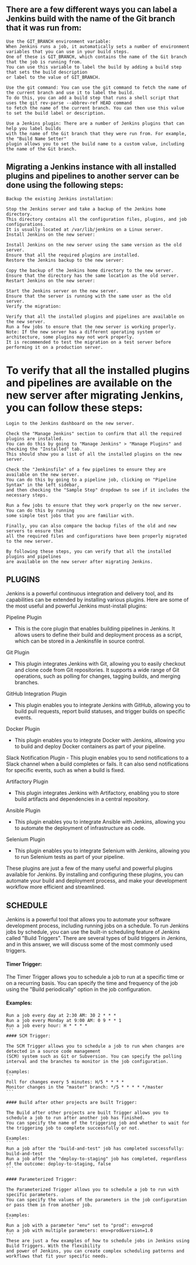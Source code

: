 ## There are a few different ways you can label a Jenkins build with the name of the Git branch that it was run from:

    Use the GIT_BRANCH environment variable: 
    When Jenkins runs a job, it automatically sets a number of environment variables that you can use in your build steps. 
    One of these is GIT_BRANCH, which contains the name of the Git branch that the job is running from. 
    You can use this variable to label the build by adding a build step that sets the build description 
    or label to the value of GIT_BRANCH.

    Use the git command: You can use the git command to fetch the name of the current branch and use it to label the build. 
    To do this, you can add a build step that runs a shell script that uses the git rev-parse --abbrev-ref HEAD command 
    to fetch the name of the current branch. You can then use this value to set the build label or description.

    Use a Jenkins plugin: There are a number of Jenkins plugins that can help you label builds 
    with the name of the Git branch that they were run from. For example, the "Build Name Setter" 
    plugin allows you to set the build name to a custom value, including the name of the Git branch.


## Migrating a Jenkins instance with all installed plugins and pipelines to another server can be done using the following steps:

    Backup the existing Jenkins installation:

    Stop the Jenkins server and take a backup of the Jenkins home directory.
    This directory contains all the configuration files, plugins, and job configurations.
    It is usually located at /var/lib/jenkins on a Linux server.
    Install Jenkins on the new server:

    Install Jenkins on the new server using the same version as the old server.
    Ensure that all the required plugins are installed.
    Restore the Jenkins backup to the new server:

    Copy the backup of the Jenkins home directory to the new server.
    Ensure that the directory has the same location as the old server.
    Restart Jenkins on the new server:

    Start the Jenkins server on the new server.
    Ensure that the server is running with the same user as the old server.
    Verify the migration:

    Verify that all the installed plugins and pipelines are available on the new server.
    Run a few jobs to ensure that the new server is working properly.
    Note: If the new server has a different operating system or architecture, some plugins may not work properly. 
    It is recommended to test the migration on a test server before performing it on a production server.
    
# To verify that all the installed plugins and pipelines are available on the new server after migrating Jenkins, you can follow these steps:

    Login to the Jenkins dashboard on the new server.

    Check the "Manage Jenkins" section to confirm that all the required plugins are installed. 
    You can do this by going to "Manage Jenkins" > "Manage Plugins" and checking the "Installed" tab. 
    This should show you a list of all the installed plugins on the new server.

    Check the "Jenkinsfile" of a few pipelines to ensure they are available on the new server. 
    You can do this by going to a pipeline job, clicking on "Pipeline Syntax" in the left sidebar, 
    and then checking the "Sample Step" dropdown to see if it includes the necessary steps.

    Run a few jobs to ensure that they work properly on the new server. You can do this by running 
    some simple test jobs that you are familiar with.

    Finally, you can also compare the backup files of the old and new servers to ensure that 
    all the required files and configurations have been properly migrated to the new server.

    By following these steps, you can verify that all the installed plugins and pipelines 
    are available on the new server after migrating Jenkins.
    
## PLUGINS

Jenkins is a powerful continuous integration and delivery tool, and its capabilities can be extended by installing various plugins. 
Here are some of the most useful and powerful Jenkins must-install plugins:

Pipeline Plugin
- This is the core plugin that enables building pipelines in Jenkins. It allows users to define their build and deployment process as a script, 
which can be stored in a Jenkinsfile in source control.

Git Plugin
- This plugin integrates Jenkins with Git, allowing you to easily checkout and clone code from Git repositories. 
It supports a wide range of Git operations, such as polling for changes, tagging builds, and merging branches.

GitHub Integration Plugin
- This plugin enables you to integrate Jenkins with GitHub, allowing you to build pull requests, report build statuses, 
and trigger builds on specific events.

Docker Plugin
- This plugin enables you to integrate Docker with Jenkins, allowing you to build and deploy Docker containers as part of your pipeline.

Slack Notification Plugin - This plugin enables you to send notifications to a Slack channel when a build completes or fails. 
It can also send notifications for specific events, such as when a build is fixed.

Artifactory Plugin
- This plugin integrates Jenkins with Artifactory, enabling you to store build artifacts and dependencies in a central repository.

Ansible Plugin
- This plugin enables you to integrate Ansible with Jenkins, allowing you to automate the deployment of infrastructure as code.

Selenium Plugin
- This plugin enables you to integrate Selenium with Jenkins, allowing you to run Selenium tests as part of your pipeline.

These plugins are just a few of the many useful and powerful plugins available for Jenkins. 
By installing and configuring these plugins, you can automate your build and deployment process, 
and make your development workflow more efficient and streamlined.

## SCHEDULE

Jenkins is a powerful tool that allows you to automate your software development process, including running jobs on a schedule. To run Jenkins jobs by schedule, you can use the built-in scheduling feature of Jenkins called "Build Triggers". There are several types of build triggers in Jenkins, and in this answer, we will discuss some of the most commonly used triggers.

#### Timer Trigger:

The Timer Trigger allows you to schedule a job to run at a specific time or on a recurring basis. You can specify the time and frequency of the job using the "Build periodically" option in the job configuration.

#### Examples:
````
Run a job every day at 2:30 AM: 30 2 * * *
Run a job every Monday at 9:00 AM: 0 9 * * 1
Run a job every hour: H * * * *
```
#### SCM Trigger:

The SCM Trigger allows you to schedule a job to run when changes are detected in a source code management 
(SCM) system such as Git or Subversion. You can specify the polling interval and the branches to monitor in the job configuration.

Examples:
```
Poll for changes every 5 minutes: H/5 * * * *
Monitor changes in the "master" branch: */5 * * * * */master
```

#### Build after other projects are built Trigger:

The Build after other projects are built Trigger allows you to schedule a job to run after another job has finished.
You can specify the name of the triggering job and whether to wait for the triggering job to complete successfully or not.

Examples:
```
Run a job after the "build-and-test" job has completed successfully: build-and-test
Run a job after the "deploy-to-staging" job has completed, regardless of the outcome: deploy-to-staging, false
```

#### Parameterized Trigger:

The Parameterized Trigger allows you to schedule a job to run with specific parameters. 
You can specify the values of the parameters in the job configuration or pass them in from another job.

Examples:
```
Run a job with a parameter "env" set to "prod": env=prod
Run a job with multiple parameters: env=prod&version=1.0
```
These are just a few examples of how to schedule jobs in Jenkins using Build Triggers. With the flexibility 
and power of Jenkins, you can create complex scheduling patterns and workflows that fit your specific needs.

